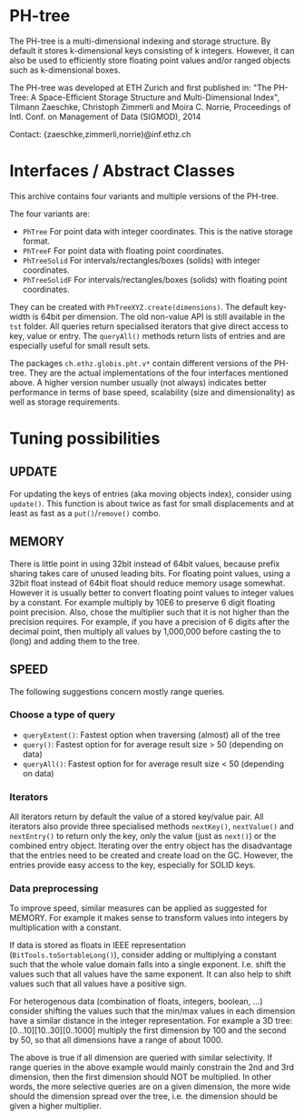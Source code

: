 # PH-tree

The PH-tree is a multi-dimensional indexing and storage structure.
By default it stores k-dimensional keys consisting of k integers. However, it can also be used
to efficiently store floating point values and/or ranged objects such as k-dimensional boxes.

The PH-tree was developed at ETH Zurich and first published in:
"The PH-Tree: A Space-Efficient Storage Structure and Multi-Dimensional Index", 
Tilmann Zaeschke, Christoph Zimmerli and Moira C. Norrie, 
Proceedings of Intl. Conf. on Management of Data (SIGMOD), 2014

Contact:
{zaeschke,zimmerli,norrie)@inf.ethz.ch


# Interfaces / Abstract Classes

This archive contains four variants and multiple versions of the PH-tree.

The four variants are:

- ```PhTree```          For point data with integer coordinates. This is the native storage format.
- ```PhTreeF```         For point data with floating point coordinates.
- ```PhTreeSolid```     For intervals/rectangles/boxes (solids) with integer coordinates.
- ```PhTreeSolidF```    For intervals/rectangles/boxes (solids) with floating point coordinates.

They can be created with ```PhTreeXYZ.create(dimensions)```. The default key-width is 64bit per dimension.
The old non-value API is still available in the ```tst``` folder.
All queries return specialised iterators that give direct access to key, value or entry.
The ```queryAll()``` methods return lists of entries and are especially useful for small result sets. 

The packages ```ch.ethz.globis.pht.v*``` contain different versions of the PH-tree. They are the actual
implementations of the four interfaces mentioned above.
A higher version number usually (not always) indicates better performance in terms of base speed,
scalability (size and dimensionality) as well as storage requirements.


# Tuning possibilities


## UPDATE

For updating the keys of entries (aka moving objects index), consider using ```update()```. This function
is about twice as fast for small displacements and at least as fast as a ```put()```/```remove()``` combo.


## MEMORY

There is little point in using 32bit instead of 64bit values, because prefix sharing takes care of
unused leading bits.
For floating point values, using a 32bit float instead of 64bit float should reduce memory usage
somewhat. However it is usually better to convert floating point values to integer values by a
constant. For example multiply by 10E6 to preserve 6 digit floating point precision.
Also, chose the multiplier such that it is not higher than the precision requires.
For example, if you have a precision of 6 digits after the decimal point, then multiply all values
by 1,000,000 before casting the to (long) and adding them to the tree.


## SPEED

The following suggestions concern mostly range queries.


### Choose a type of query

- ```queryExtent()```: Fastest option when traversing (almost) all of the tree
- ```query()```:       Fastest option for for average result size > 50 (depending on data)
- ```queryAll()```:    Fastest option for for average result size < 50 (depending on data)


### Iterators

All iterators return by default the value of a stored key/value pair. All iterators also provide
three specialised methods ```nextKey()```, ```nextValue()``` and ```nextEntry()``` to return only the key, only the 
value (just as ```next()```) or the combined entry object. Iterating over the entry object has the 
disadvantage that the entries need to be created and create load on the GC. However, the entries
provide easy access to the key, especially for SOLID keys.


### Data preprocessing

To improve speed, similar measures can be applied as suggested for MEMORY. For example it makes 
sense to transform values into integers by multiplication with a constant.

If data is stored as floats in IEEE representation (```BitTools.toSortableLong()```), consider adding
or multiplying a constant such that the whole value domain falls into a single exponent. I.e.
shift the values such that all values have the same exponent. It can also help to shift values
such that all values have a positive sign.

For heterogenous data (combination of floats, integers, boolean, ...) consider shifting the
values such that the min/max values in each dimension have a similar distance in the integer 
representation. For example a 3D tree: [0...10][10..30][0..1000] multiply the first dimension by
100 and the second by 50, so that all dimensions have a range of about 1000.

The above is true if all dimension are queried with similar selectivity. If range queries in the
above example would mainly constrain the 2nd and 3rd dimension, then the first dimension should
NOT be multiplied. In other words, the more selective queries are on a given dimension, the more
wide should the dimension spread over the tree, i.e. the dimension should be given a higher 
multiplier.

  
